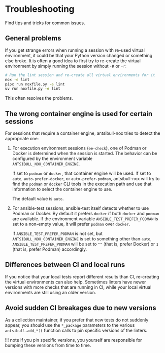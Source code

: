 <!--
Copyright (c) Ansible Project
GNU General Public License v3.0+ (see LICENSES/GPL-3.0-or-later.txt or https://www.gnu.org/licenses/gpl-3.0.txt)
SPDX-License-Identifier: GPL-3.0-or-later
-->

# Troubleshooting

Find tips and tricks for common issues.

## General problems

If you get strange errors when running a session with re-used virtual environment,
it could be that your Python version changed or something else broke.
It is often a good idea to first try to re-create the virtual environment
by simply running the session without `-R` or `-r`:

```bash
# Run the lint session and re-create all virtual environments for it
nox -e lint
pipx run noxfile.py -e lint
uv run noxfile.py -e lint
```

This often resolves the problems.

## The wrong container engine is used for certain sessions

For sessions that require a container engine, antsibull-nox tries to detect the appropriate one:

1. For execution environment sessions (`ee-check`), one of Podman or Docker is determined when the session is started.
   The behavior can be configured by the environment variable `ANTSIBULL_NOX_CONTAINER_ENGINE`.

    If set to `podman` or `docker`, that container engine will be used.
    If set to `auto`, `auto-prefer-docker`, or `auto-prefer-podman`, antsibull-nox will try to find the
    `podman` or `docker` CLI tools in the execution path and use that information to select the container engine to use.

    The default value is `auto`.

2. For ansible-test sessions, ansible-test itself detects whether to use Podman or Docker.
   By default it prefers `docker` if both `docker` and `podman` are available.
   If the environment variable `ANSIBLE_TEST_PREFER_PODMAN` is set to a non-empty value,
   it will prefer `podman` over `docker`.

    If `ANSIBLE_TEST_PREFER_PODMAN` is not set,
    but `ANTSIBULL_NOX_CONTAINER_ENGINE` is set to something other than `auto`,
    `ANSIBLE_TEST_PREFER_PODMAN` will be set to `""` (that is, prefer Docker) or `1` (that is, prefer Podman) accordingly.

## Differences between CI and local runs

If you notice that your local tests report different results than CI,
re-creating the virtual environments can also help.
Sometimes linters have newer versions with more checks that are running in CI,
while your local virtual environments are still using an older version.

## Avoid sudden CI breakages due to new versions

As a collection maintainer,
if you prefer that new tests do not suddenly appear,
you should use the `*_package` parameters to the various `antsibull.add_*()` function calls
to pin specific versions of the linters.

!!! note
    If you pin specific versions, you yourself are responsible for bumping these versions from time to time.
